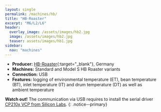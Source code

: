 ```yaml
---
layout: single
permalink: /machines/hb/
title: "HB-Roaster"
excerpt: "M6/L2/L6"
header:
  overlay_image: /assets/images/hb2.jpg
  image: /assets/images/hb2.jpg
  teaser: assets/images/hb1.jpg
sidebar:
  nav: "machines"
---
```

* __Producer:__ [HB-Roaster](https://hb-roaster.com/){:target="_blank"}, Germany
* __Machines:__ Standard and Model S HB Roaster variants
* __Connection:__ USB
* __Features:__ logging of environmental temperature (ET), bean temperature (BT), inlet temperature (IT) and drum temperature (DT) as well as ambient temperature

**Watch out!**
The communication via USB requires to install the serial driver [CP210x VCP from Silicon Labs](https://www.silabs.com/products/development-tools/software/usb-to-uart-bridge-vcp-drivers).
{: .notice--primary}